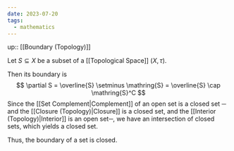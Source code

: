 ```yaml
---
date: 2023-07-20
tags:
  - mathematics
---
```

up:: [[Boundary (Topology)]]

Let $S \subseteq X$ be a subset of a [[Topological Space]] $(X, \tau)$.

Then its boundary is 
$$
\partial S = \overline{S} \setminus \mathring{S} = \overline{S} \cap \mathring{S}^C
$$
Since the [[Set Complement|Complement]] of an open set is a closed set ─ and the [[Closure (Topology)|Closure]] is a closed set, and the [[Interior (Topology)|Interior]] is an open set─, we have an intersection of closed sets, which yields a closed set.

Thus, the boundary of a set is closed.